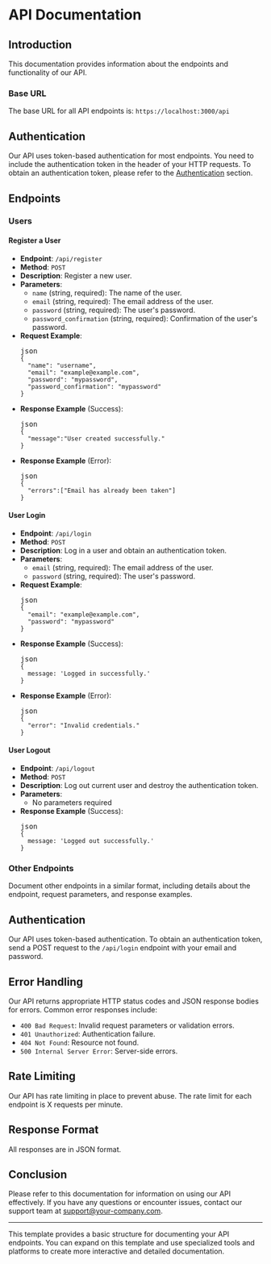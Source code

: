 <div class="markdown prose w-full break-words dark:prose-invert light">
   <h1>API Documentation</h1>
   <h2>Introduction</h2>
   <p>This documentation provides information about the endpoints and functionality of our API.</p>
   <h3>Base URL</h3>
   <p>The base URL for all API endpoints is: <code>https://localhost:3000/api</code></p>
   <h2>Authentication</h2>
   <p>Our API uses token-based authentication for most endpoints. You need to include the authentication token in the header of your HTTP requests. To obtain an authentication token, please refer to the <a href="#authentication" target="_new">Authentication</a> section.</p>
   <h2>Endpoints</h2>
   <h3>Users</h3>
   <h4>Register a User</h4>
   <ul>
      <li><strong>Endpoint</strong>: <code>/api/register</code></li>
      <li><strong>Method</strong>: <code>POST</code></li>
      <li><strong>Description</strong>: Register a new user.</li>
      <li>
         <strong>Parameters</strong>:
         <ul>
            <li><code>name</code> (string, required): The name of the user.</li>
            <li><code>email</code> (string, required): The email address of the user.</li>
            <li><code>password</code> (string, required): The user's password.</li>
            <li><code>password_confirmation</code> (string, required): Confirmation of the user's password.</li>
         </ul>
      </li>
      <li>
         <strong>Request Example</strong>:
         <pre><div class="bg-black rounded-md mb-4"><div class="flex items-center relative text-gray-200 bg-gray-800 px-4 py-2 text-xs font-sans justify-between rounded-t-md"><span>json</span></div><div class="p-4 overflow-y-auto"><code class="!whitespace-pre hljs language-json"><span class="hljs-punctuation">{</span>
  <span class="hljs-attr">"name"</span><span class="hljs-punctuation">:</span> <span class="hljs-string">"username"</span><span class="hljs-punctuation">,</span>
  <span class="hljs-attr">"email"</span><span class="hljs-punctuation">:</span> <span class="hljs-string">"example@example.com"</span><span class="hljs-punctuation">,</span>
  <span class="hljs-attr">"password"</span><span class="hljs-punctuation">:</span> <span class="hljs-string">"mypassword"</span><span class="hljs-punctuation">,</span>
  <span class="hljs-attr">"password_confirmation"</span><span class="hljs-punctuation">:</span> <span class="hljs-string">"mypassword"</span>
<span class="hljs-punctuation">}</span>
</code></div></div></pre>
      </li>
      <li>
         <strong>Response Example</strong> (Success):
         <pre><div class="bg-black rounded-md mb-4"><div class="flex items-center relative text-gray-200 bg-gray-800 px-4 py-2 text-xs font-sans justify-between rounded-t-md"><span>json</span></div><div class="p-4 overflow-y-auto"><code class="!whitespace-pre hljs language-json"><span class="hljs-punctuation">{</span>
  <span class="hljs-attr">"message":"User created successfully."</span>
<span class="hljs-punctuation">}</span>
</code></div></div></pre>
      </li>
      <li>
         <strong>Response Example</strong> (Error):
         <pre><div class="bg-black rounded-md mb-4"><div class="flex items-center relative text-gray-200 bg-gray-800 px-4 py-2 text-xs font-sans justify-between rounded-t-md"><span>json</span></div><div class="p-4 overflow-y-auto"><code class="!whitespace-pre hljs language-json"><span class="hljs-punctuation">{</span>
  <span class="hljs-attr">"errors":["Email has already been taken"]</span><span class="hljs-punctuation"></span>
<span class="hljs-punctuation">}</span>
</code></div></div></pre>
      </li>
   </ul>
   <h4>User Login</h4>
   <ul>
      <li><strong>Endpoint</strong>: <code>/api/login</code></li>
      <li><strong>Method</strong>: <code>POST</code></li>
      <li><strong>Description</strong>: Log in a user and obtain an authentication token.</li>
      <li>
         <strong>Parameters</strong>:
         <ul>
            <li><code>email</code> (string, required): The email address of the user.</li>
            <li><code>password</code> (string, required): The user's password.</li>
         </ul>
      </li>
      <li>
         <strong>Request Example</strong>:
         <pre><div class="bg-black rounded-md mb-4"><div class="flex items-center relative text-gray-200 bg-gray-800 px-4 py-2 text-xs font-sans justify-between rounded-t-md"><span>json</span></div><div class="p-4 overflow-y-auto"><code class="!whitespace-pre hljs language-json"><span class="hljs-punctuation">{</span>
  <span class="hljs-attr">"email"</span><span class="hljs-punctuation">:</span> <span class="hljs-string">"example@example.com"</span><span class="hljs-punctuation">,</span>
  <span class="hljs-attr">"password"</span><span class="hljs-punctuation">:</span> <span class="hljs-string">"mypassword"</span>
<span class="hljs-punctuation">}</span>
</code></div></div></pre>
      </li>
      <li>
         <strong>Response Example</strong> (Success):
         <pre><div class="bg-black rounded-md mb-4"><div class="flex items-center relative text-gray-200 bg-gray-800 px-4 py-2 text-xs font-sans justify-between rounded-t-md"><span>json</span></div><div class="p-4 overflow-y-auto"><code class="!whitespace-pre hljs language-json"><span class="hljs-punctuation">{</span>
  <span class="hljs-attr">message: 'Logged in successfully.'</span>
<span class="hljs-punctuation">}</span>
</code></div></div></pre>
      </li>
      <li>
         <strong>Response Example</strong> (Error):
         <pre><div class="bg-black rounded-md mb-4"><div class="flex items-center relative text-gray-200 bg-gray-800 px-4 py-2 text-xs font-sans justify-between rounded-t-md"><span>json</span></div><div class="p-4 overflow-y-auto"><code class="!whitespace-pre hljs language-json"><span class="hljs-punctuation">{</span>
  <span class="hljs-attr">"error"</span><span class="hljs-punctuation">:</span> <span class="hljs-string">"Invalid credentials."</span>
<span class="hljs-punctuation">}</span>
</code></div></div></pre>
      </li>
   </ul>

<h4>User Logout</h4>
   <ul>
      <li><strong>Endpoint</strong>: <code>/api/logout</code></li>
      <li><strong>Method</strong>: <code>POST</code></li>
      <li><strong>Description</strong>: Log out current user and destroy the authentication token.</li>
      <li>
         <strong>Parameters</strong>:
         <ul>
            <li>No parameters required</li>
         </ul>
      </li>
      <li>
         <strong>Response Example</strong> (Success):
         <pre><div class="bg-black rounded-md mb-4"><div class="flex items-center relative text-gray-200 bg-gray-800 px-4 py-2 text-xs font-sans justify-between rounded-t-md"><span>json</span></div><div class="p-4 overflow-y-auto"><code class="!whitespace-pre hljs language-json"><span class="hljs-punctuation">{</span>
  <span class="hljs-attr">message: 'Logged out successfully.'</span>
<span class="hljs-punctuation">}</span>
</code></div></div></pre>
      </li>
   </ul>

   <h3>Other Endpoints</h3>
   <p>Document other endpoints in a similar format, including details about the endpoint, request parameters, and response examples.</p>
   <h2>Authentication</h2>
   <p>Our API uses token-based authentication. To obtain an authentication token, send a POST request to the <code>/api/login</code> endpoint with your email and password.</p>
   <h2>Error Handling</h2>
   <p>Our API returns appropriate HTTP status codes and JSON response bodies for errors. Common error responses include:</p>
   <ul>
      <li><code>400 Bad Request</code>: Invalid request parameters or validation errors.</li>
      <li><code>401 Unauthorized</code>: Authentication failure.</li>
      <li><code>404 Not Found</code>: Resource not found.</li>
      <li><code>500 Internal Server Error</code>: Server-side errors.</li>
   </ul>
   <h2>Rate Limiting</h2>
   <p>Our API has rate limiting in place to prevent abuse. The rate limit for each endpoint is X requests per minute.</p>
   <h2>Response Format</h2>
   <p>All responses are in JSON format.</p>
   <h2>Conclusion</h2>
   <p>Please refer to this documentation for information on using our API effectively. If you have any questions or encounter issues, contact our support team at <a href="mailto:support@your-company.com" target="_new">support@your-company.com</a>.</p>
   <hr>
   <p>This template provides a basic structure for documenting your API endpoints. You can expand on this template and use specialized tools and platforms to create more interactive and detailed documentation.</p>
</div>